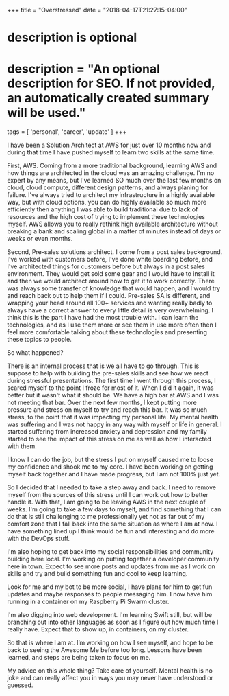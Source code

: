 +++
title = "Overstressed"
date = "2018-04-17T21:27:15-04:00"

#
# description is optional
#
# description = "An optional description for SEO. If not provided, an automatically created summary will be used."

tags = [ 'personal', 'career', 'update' ]
+++

I have been a Solution Architect at AWS for just over 10 months now and during that time I have pushed myself to learn two skills at the same time.

First, AWS. Coming from a more traditional background, learning AWS and how things are architected in the cloud was an amazing challenge. I'm no expert by any means, but I've learned SO much over the last few months on cloud, cloud compute, different design patterns, and always planing for failure. I've always tried to architect my infrastructure in a highly available way, but with cloud options, you can do highly available so much more efficiently then anything I was able to build traditional due to lack of resources and the high cost of trying to implement these technologies myself. AWS allows you to really rethink high available architecture without breaking a bank and scaling global in a matter of minutes instead of days or weeks or even months.

Second, Pre-sales solutions architect. I come from a post sales background. I've worked with customers before, I've done white boarding before, and I've architected things for customers before but always in a post sales environment. They would get sold some gear and I would have to install it and then we would architect around how to get it to work correctly. There was always some transfer of knowledge that would happen, and I would try and reach back out to help them if I could. Pre-sales SA is different, and wrapping your head around all 100+ services and wanting really badly to always have a correct answer to every little detail is very overwhelming. I think this is the part I have had the most trouble with. I can learn the technologies, and as I use them more or see them in use more often then I feel more comfortable talking about these technologies and presenting these topics to people.

So what happened?

There is an internal process that is we all have to go through. This is suppose to help with building the pre-sales skills and see how we react during stressful presentations. The first time I went through this process, I scared myself to the point I froze for most of it. When I did it again, it was better but it wasn't what it should be. We have a high bar at AWS and I was not meeting that bar. Over the next few months, I kept putting more pressure and stress on myself to try and reach this bar. It was so much stress, to the point that it was impacting my personal life. My mental health was suffering and I was not happy in any way with myself or life in general. I started suffering from increased anxiety and depression and my family started to see the impact of this stress on me as well as how I interacted with them.

I know I can do the job, but the stress I put on myself caused me to loose my confidence and shook me to my core. I have been working on getting myself back together and I have made progress, but I am not 100% just yet.

So I decided that I needed to take a step away and back. I need to remove myself from the sources of this stress until I can work out how to better handle it. With that, I am going to be leaving AWS in the next couple of weeks. I'm going to take a few days to myself, and find something that I can do that is still challenging to me professionally yet not as far out of my comfort zone that I fall back into the same situation as where I am at now. I have something lined up I think would be fun and interesting and do more with the DevOps stuff.

I'm also hoping to get back into my social responsibilities and community building here local. I'm working on putting together a developer community here in town. Expect to see more posts and updates from me as I work on skills and try and build something fun and cool to keep learning.

Look for me and my bot to be more social, I have plans for him to get fun updates and maybe responses to people messaging him. I now have him running in a container on my Raspberry Pi Swarm cluster.

I'm also digging into web development. I'm learning Swift still, but will be branching out into other languages as soon as I figure out how much time I really have. Expect that to show up, in containers, on my cluster.

So that is where I am at. I’m working on how I see myself, and hope to be back to seeing the Awesome Me before too long. Lessons have been learned, and steps are being taken to focus on me.

My advice on this whole thing? Take care of yourself. Mental health is no joke and can really affect you in ways you may never have understood or guessed.
